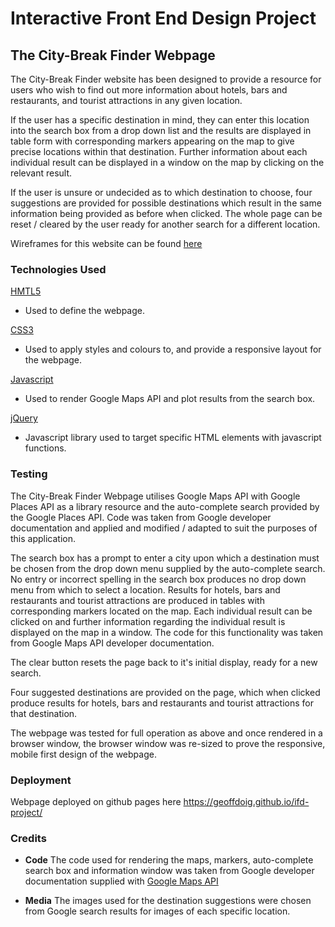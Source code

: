 # Interactive Front End Design Project

## The City-Break Finder Webpage

The City-Break Finder website has been designed to provide a resource for users who wish
to find out more information about hotels, bars and restaurants, and tourist attractions
in any given location.

If the user has a specific destination in mind, they can enter this location
into the search box from a drop down list and the results are displayed in table form with
corresponding markers appearing on the map to give precise locations within that destination.
Further information about each individual result can be displayed in a window on the map by
clicking on the relevant result.

If the user is unsure or undecided as to which destination to choose, four suggestions are provided
for possible destinations which result in the same information being provided as before when clicked.
The whole page can be reset / cleared by the user ready for another search for a different location.

Wireframes for this website can be found [here](/ifd-wireframes.pdf)

### Technologies Used

[HMTL5](https://developer.mozilla.org/en-US/docs/Web/Guide/HTML/HTML5)
   * Used to define the webpage.

[CSS3](https://developer.mozilla.org/en-US/docs/Web/CSS/CSS3)
   * Used to apply styles and colours to, and provide a responsive layout for the webpage.

[Javascript](https://www.javascript.com/)
   * Used to render Google Maps API and plot results from the search box.

[jQuery](https://jquery.com/)
   * Javascript library used to target specific HTML elements with javascript functions.

### Testing

The City-Break Finder Webpage utilises Google Maps API with Google Places API as a library
resource and the auto-complete search provided by the Google Places API. Code was taken from 
Google developer documentation and applied and modified / adapted to suit the purposes of this
application.

The search box has a prompt to enter a city upon which a destination must be chosen from the 
drop down menu supplied by the auto-complete search. No entry or incorrect spelling in the search 
box produces no drop down menu from which to select a location.
Results for hotels, bars and restaurants and tourist attractions are produced in tables with
corresponding markers located on the map. Each individual result can be clicked on and further 
information regarding the individual result is displayed on the map in a window. The code for this 
functionality was taken from Google Maps API developer documentation.

The clear button resets the page back to it's initial display, ready for a new search.

Four suggested destinations are provided on the page, which when clicked produce results for hotels,
bars and restaurants and tourist attractions for that destination.

The webpage was tested for full operation as above and once rendered in a browser window, the browser
window was re-sized to prove the responsive, mobile first design of the webpage.

### Deployment

Webpage deployed on github pages here https://geoffdoig.github.io/ifd-project/

### Credits

* __Code__ The code used for rendering the maps, markers, auto-complete search box and information window
          was taken from Google developer documentation supplied with [Google Maps API](https://developers.google.com/maps/documentation/javascript/tutorial)
          
* __Media__ The images used for the destination suggestions were chosen from Google search results 
           for images of each specific location.